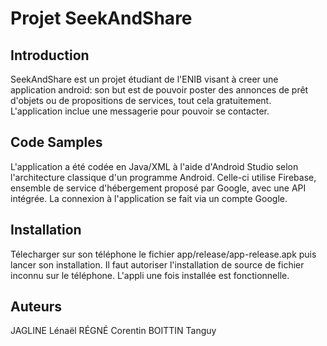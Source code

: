 # Projet SeekAndShare

## Introduction

SeekAndShare est un projet étudiant de l'ENIB visant à creer une application android: son but est de pouvoir poster des annonces de prêt d'objets ou de propositions de services, tout cela gratuitement. L'application inclue une messagerie pour pouvoir se contacter. 

## Code Samples

L'application a été codée en Java/XML à l'aide d'Android Studio selon l'architecture classique d'un programme Android. Celle-ci utilise Firebase, ensemble de service d'hébergement proposé par Google, avec une API intégrée. La connexion à l'application se fait via un compte Google.

## Installation

Télecharger sur son téléphone le fichier app/release/app-release.apk puis lancer son installation. Il faut autoriser l'installation de source de fichier inconnu sur le téléphone. L'appli une fois installée est fonctionnelle.

## Auteurs

JAGLINE Lénaël
RÉGNÉ Corentin
BOITTIN Tanguy

